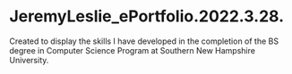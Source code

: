 # JeremyLeslie_ePortfolio.2022.3.28.
Created to display the skills I have developed in the completion of the BS degree in Computer Science Program at Southern New Hampshire University.
